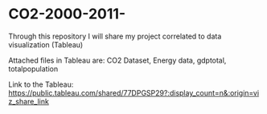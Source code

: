 # CO2-2000-2011-
Through this repository I will share my project correlated to data visualization (Tableau)

Attached files in Tableau are: CO2 Dataset, Energy data, gdptotal, totalpopulation

Link to the Tableau: https://public.tableau.com/shared/77DPGSP29?:display_count=n&:origin=viz_share_link







